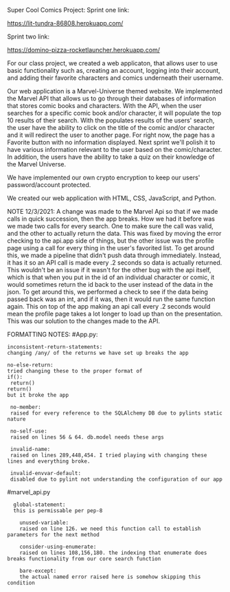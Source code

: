 Super Cool Comics Project:
Sprint one link:

https://lit-tundra-86808.herokuapp.com/


Sprint two link:

https://domino-pizza-rocketlauncher.herokuapp.com/

For our class project, we created a web applicaton, that allows user to use basic functionality such as, creating an account, logging into their account, and adding their favorite characters and comics underneath their username.

Our web application is a Marvel-Universe themed website. We implemented the Marvel API that allows us to go through their databases of information that stores comic books and characters. With the API, when the user searches for a specific comic book and/or character, it will populate the top 10 results of their search. With the populates results of the users' search, the user have the ability to click on the title of the comic and/or character and it will redirect the user to another page. For right now, the page has a Favorite button with no information displayed. Next sprint we'll polish it to have various information relevant to the user based on the comic/character. In addition, the users have the ability to take a quiz on their knowledge of the Marvel Universe.

We have implemented our own crypto encryption to keep our users' password/account protected.

We created our web application with HTML, CSS, JavaScript, and Python.

NOTE 12/3/2021:
A change was made to the Marvel Api so that if we made calls in quick succession, then the app breaks. How we had it before was we made two calls for every search. One to make sure the call was valid, and the other to actually return the data. This was fixed by moving the error checking to the api.app side of things, but the other issue was the profile page using a call for every thing in the user's favorited list. To get around this, we made a pipeline that didn't push data through immediately. Instead, it has it so an API call is made every .2 seconds so data is actually returned. This wouldn't be an issue if it wasn't for the other bug with the api itself, which is that when you put in the id of an individual character or comic, it would sometimes return the id back to the user instead of the data in the json. To get around this, we performed a check to see if the data being passed back was an int, and if it was, then it would run the same function again. This on top of the app making an api call every .2 seconds would mean the profile page takes a lot longer to load up than on the presentation. This was our solution to the changes made to the API.

FORMATTING NOTES: 
#App.py:

    inconsistent-return-statements:
    changing /any/ of the returns we have set up breaks the app

    no-else-return:
    tried changing these to the proper format of 
    if():
     return()
    return()
    but it broke the app
        
     no-member:
     raised for every reference to the SQLAlchemy DB due to pylints static nature
        
     no-self-use:
     raised on lines 56 & 64. db.model needs these args
        
     invalid-name:
     raised on lines 289,448,454. I tried playing with changing these lines and everything broke.
        
     invalid-envvar-default:
     disabled due to pylint not understanding the configuration of our app
        
#marvel_api.py        
        
      global-statement:
      this is permissable per pep-8
        
    	unused-variable:
	    raised on line 126. we need this function call to establish parameters for the next method
    
    	consider-using-enumerate:
    	raised on lines 108,156,180. the indexing that enumerate does breaks functionality from our core search function
    
    	bare-except:
    	the actual named error raised here is somehow skipping this condition
